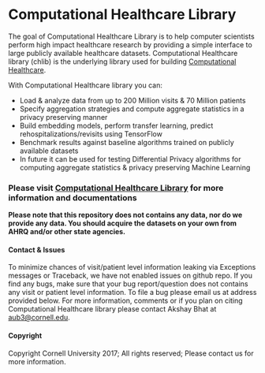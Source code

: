 # Computational Healthcare Library 
The goal of Computational Healthcare Library is to help computer scientists perform high impact healthcare research 
by providing a simple interface to large publicly available healthcare datasets. Computational Healthcare library (chlib) 
is the underlying library used for building [Computational Healthcare](http://www.computationalhealthcare.com/).

With Computational Healthcare library you can:
- Load & analyze data from up to 200 Million visits & 70 Million patients
- Specify aggregation strategies and compute aggregate statistics in a privacy preserving manner   
- Build embedding models, perform transfer learning, predict rehospitalizations/revisits using TensorFlow 
- Benchmark results against baseline algorithms trained on publicly available datasets
- In future it can be used for testing Differential Privacy algorithms for computing aggregate statistics & privacy preserving Machine Learning

### Please visit [Computational Healthcare Library](http://www.computationalhealthcare.com/library) for more information and documentations
 
**Please note that this repository does not contains any data, nor do we provide any data. You should acquire the datasets 
on your own from AHRQ and/or other state agencies.**


#### Contact & Issues 
To minimize chances of visit/patient level information leaking via Exceptions messages or Traceback, we have not enabled
issues on github repo. If you find any bugs, make sure that your bug report/question does not contains any visit or patient
 level information. To file a bug please email us at address provided below. For more information, comments or if you plan 
 on citing Computational Healthcare library please contact Akshay Bhat at aub3@cornell.edu.
 
#### Copyright
Copyright Cornell University 2017; All rights reserved; Please contact us for more information.